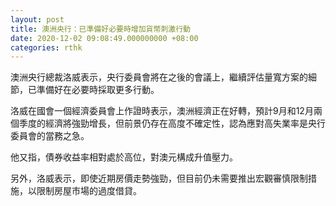 ```yaml
---
layout: post
title: 澳洲央行：已準備好必要時增加貨幣刺激行動
date: 2020-12-02 09:08:49.000000000 +08:00
categories: rthk
---
```


澳洲央行總裁洛威表示，央行委員會將在之後的會議上，繼續評估量寬方案的細節，已準備好在必要時採取更多行動。

洛威在國會一個經濟委員會上作證時表示，澳洲經濟正在好轉，預計9月和12月兩個季度的經濟將強勁增長，但前景仍存在高度不確定性，認為應對高失業率是央行委員會的當務之急。

他又指，債券收益率相對處於高位，對澳元構成升值壓力。

另外，洛威表示，即使近期房價走勢強勁，但目前仍未需要推出宏觀審慎限制措施，以限制房屋市場的過度借貸。
